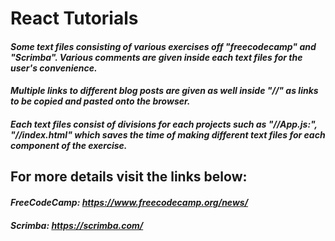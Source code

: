 # React Tutorials
#### *Some text files consisting of various exercises off "freecodecamp" and "Scrimba". Various comments are given inside each text files for the user's convenience.* 

#### *Multiple links to different blog posts are given as well inside "//" as links to be copied and pasted onto the browser.*
#### *Each text files consist of divisions for each projects such as "//App.js:", "//index.html" which saves the time of making different text files for each component of the exercise.*

## For more details visit the links below:
 
#### *FreeCodeCamp: https://www.freecodecamp.org/news/*
#### *Scrimba: https://scrimba.com/*


